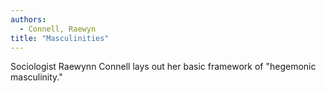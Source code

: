 ```yaml
---
authors:
  - Connell, Raewyn
title: "Masculinities"
---
```


Sociologist Raewynn Connell lays out her basic framework of "hegemonic
masculinity."

